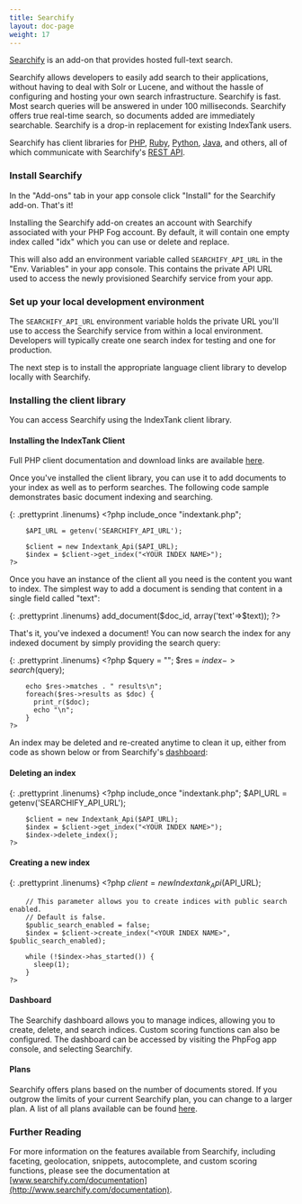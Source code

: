 ```yaml
---
title: Searchify
layout: doc-page
weight: 17
---
```


[Searchify](http://www.searchify.com) is an add-on that provides hosted full-text search.

Searchify allows developers to easily add search to their applications, without having to deal with Solr or Lucene, and without the hassle of configuring and hosting your own search infrastructure.  Searchify is fast.  Most search queries will be answered in under 100 milliseconds.  Searchify offers true real-time search, so documents added are immediately searchable.  Searchify is a drop-in replacement for existing IndexTank users.

Searchify has client libraries for [PHP](http://www.searchify.com/documentation/php-client), [Ruby](http://www.searchify.com/documentation/ruby-client), [Python](http://www.searchify.com/documentation/python-client), [Java](http://www.searchify.com/documentation/java-client), and others, all of which communicate with Searchify's [REST API](http://www.searchify.com/documentation/api).

### Install Searchify

In the "Add-ons" tab in your app console click "Install" for the Searchify add-on. That's it!

Installing the Searchify add-on creates an account with Searchify associated with your PHP Fog account. By default, it will contain one empty index called "idx" which you can use or delete and replace. 

This will also add an environment variable called `SEARCHIFY_API_URL` in the "Env. Variables" in your app console. This contains the private API URL used to access the newly provisioned Searchify service from your app. 

### Set up your local development environment

The `SEARCHIFY_API_URL` environment variable holds the private URL you'll use to access the Searchify service from within a local environment. Developers will typically create one search index for testing and one for production.

The next step is to install the appropriate language client library to develop locally with Searchify.

### Installing the client library

You can access Searchify using the IndexTank client library. 

#### Installing the IndexTank Client

Full PHP client documentation and download links are available [here](http://www.searchify.com/documentation/php-client).

Once you've installed the client library, you can use it to add documents to your index as well as to perform searches. The following code sample demonstrates basic document indexing and searching.

{: .prettyprint .linenums}
    <?php
		include_once "indextank.php";

		$API_URL = getenv('SEARCHIFY_API_URL');

		$client = new Indextank_Api($API_URL);
		$index = $client->get_index("<YOUR INDEX NAME>");
	?>

Once you have an instance of the client all you need is the content you want to index.
The simplest way to add a document is sending that content in a single field called "text":

{: .prettyprint .linenums}
    <?php
		$text = 'this is a text';
		$doc_id = 1234;
		$index->add_document($doc_id, array('text'=>$text));
	?>

That's it, you've indexed a document! You can now search the index for any indexed document by simply providing the search query:

{: .prettyprint .linenums}
    <?php
		$query = "<YOUR QUERY>";
		$res = $index->search($query);

		echo $res->matches . " results\n";
		foreach($res->results as $doc) {
		  print_r($doc);
		  echo "\n";
		}
	?>

An index may be deleted and re-created anytime to clean it up, either from code as shown below or from Searchify's [dashboard](http://www.searchify.com/dashboard):

#### Deleting an index

{: .prettyprint .linenums}
    <?php
		include_once "indextank.php";
		$API_URL = getenv('SEARCHIFY_API_URL');

		$client = new Indextank_Api($API_URL);
		$index = $client->get_index("<YOUR INDEX NAME>");     
		$index->delete_index();
	?>

#### Creating a new index

{: .prettyprint .linenums}
    <?php
		$client = new Indextank_Api($API_URL);

		// This parameter allows you to create indices with public search enabled.
		// Default is false. 
		$public_search_enabled = false;
		$index = $client->create_index("<YOUR INDEX NAME>", $public_search_enabled);
	  
		while (!$index->has_started()) {
		  sleep(1);
		}
	?>

#### Dashboard

The Searchify dashboard allows you to manage indices, allowing you to create, delete, and search indices.  Custom scoring functions can also be configured.  The dashboard can be accessed by visiting the PhpFog app console, and selecting Searchify.

#### Plans

Searchify offers plans based on the number of documents stored. If you outgrow the limits of your current Searchify plan, you can change to a larger plan. A list of all plans available can be found [here](http://www.searchify.com/plans).

### Further Reading

For more information on the features available from Searchify, including faceting, geolocation, snippets, autocomplete, and custom scoring functions, please see the documentation at [www.searchify.com/documentation](http://www.searchify.com/documentation).
